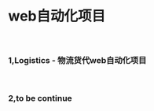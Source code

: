 <html>
<head><title></title></head>
<body>
<H1>web自动化项目</H1><br>
<h3>1,Logistics - 物流货代web自动化项目</h3><br>
<h3>2,to be continue</h3><br>

</body>
</html>
